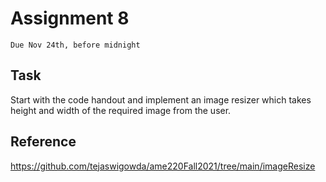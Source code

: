 # Assignment 8
`Due Nov 24th, before midnight`

## Task

Start with the code handout and implement an image resizer which takes
height and width of the required image from the user.

## Reference

https://github.com/tejaswigowda/ame220Fall2021/tree/main/imageResize
